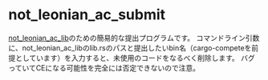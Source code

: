 # not_leonian_ac_submit
[not_leonian_ac_lib](https://github.com/NotLeonian/not_leonian_ac_lib)のための簡易的な提出プログラムです。
コマンドライン引数に、not_leonian_ac_libのlib.rsのパスと提出したいbin名（cargo-competeを前提としています）を入力すると、未使用のコードをなるべく削除します。
バグっていてCEになる可能性を完全には否定できないので注意。
